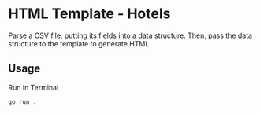 # HTML Template - Hotels

Parse a CSV file, putting its fields into a data structure. Then, pass the data structure to the template to generate HTML.

## Usage

Run in Terminal

```
go run .
```